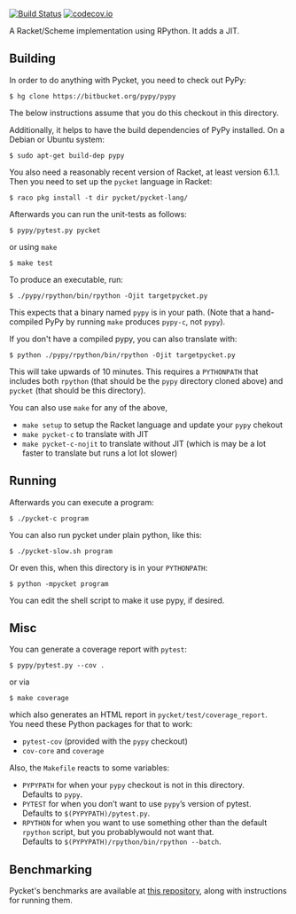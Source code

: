 [![Build Status](https://travis-ci.org/samth/pycket.png?branch=master)](https://travis-ci.org/samth/pycket)
[![codecov.io](https://codecov.io/github/samth/pycket/coverage.svg?branch=master)](https://codecov.io/github/samth/pycket?branch=master)

A Racket/Scheme implementation using RPython. It adds a JIT.

## Building

In order to do anything with Pycket, you need to check out PyPy:

    $ hg clone https://bitbucket.org/pypy/pypy

The below instructions assume that you do this checkout in this directory.

Additionally, it helps to have the build dependencies of PyPy installed.
On a Debian or Ubuntu system:

    $ sudo apt-get build-dep pypy

You also need a reasonably recent version of Racket, at least version
6.1.1. Then you need to set up the `pycket` language in Racket:

    $ raco pkg install -t dir pycket/pycket-lang/

Afterwards you can run the unit-tests as follows:

    $ pypy/pytest.py pycket

or using `make`

    $ make test

To produce an executable, run:

    $ ./pypy/rpython/bin/rpython -Ojit targetpycket.py

This expects that a binary named `pypy` is in your path. (Note that
a hand-compiled PyPy by running `make` produces `pypy-c`, not `pypy`).

If you don't have a compiled pypy, you can also translate with:

    $ python ./pypy/rpython/bin/rpython -Ojit targetpycket.py

This will take upwards of 10 minutes.
This requires a `PYTHONPATH` that includes both `rpython` (that should
be the `pypy` directory cloned above) and `pycket` (that should be
this directory).

You can also use `make` for any of the above,

 * `make setup` to setup the Racket language and update your `pypy` chekout
 * `make pycket-c` to translate with JIT
 * `make pycket-c-nojit` to translate without JIT (which is may be a lot faster to translate but runs a lot lot slower)


## Running

Afterwards you can execute a program:

    $ ./pycket-c program

You can also run pycket under plain python, like this:

    $ ./pycket-slow.sh program
    
Or even this, when this directory is in your `PYTHONPATH`:

    $ python -mpycket program

You can edit the shell script to make it use pypy, if desired.

## Misc

You can generate a coverage report with `pytest`:

    $ pypy/pytest.py --cov .

or via

    $ make coverage
    
which also generates an HTML report in `pycket/test/coverage_report`.  
You need these Python packages for that to work:
  * `pytest-cov` (provided with the `pypy` checkout)
  * `cov-core` and `coverage`

Also, the `Makefile` reacts to some variables:
 * `PYPYPATH` for when your `pypy` checkout is not in this directory.   
    Defaults to `pypy`.
 * `PYTEST` for when you don’t want to use `pypy`’s version of pytest.  
   Defaults to `$(PYPYPATH)/pytest.py`.
 * `RPYTHON` for when you want to use something other than the default `rpython` script, but  you probablywould not want that.  
   Defaults to `$(PYPYPATH)/rpython/bin/rpython --batch`.

## Benchmarking

Pycket's benchmarks are available at [this repository](https://github.com/krono/pycket-bench), along with instructions for running them.

